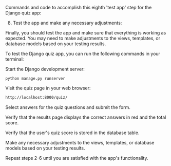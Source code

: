 Commands and code to accomplish this eighth 'test app' step for the Django quiz app:

8. Test the app and make any necessary adjustments:

Finally, you should test the app and make sure that everything is working as expected. You may need to make adjustments to the views, templates, or database models based on your testing results.

To test the Django quiz app, you can run the following commands in your terminal:

Start the Django development server:
```
python manage.py runserver
```
Visit the quiz page in your web browser:
```bash
http://localhost:8000/quiz/
```
Select answers for the quiz questions and submit the form.

Verify that the results page displays the correct answers in red and the total score.

Verify that the user's quiz score is stored in the database table.

Make any necessary adjustments to the views, templates, or database models based on your testing results.

Repeat steps 2-6 until you are satisfied with the app's functionality.



